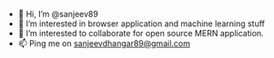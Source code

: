 - 👋 Hi, I’m @sanjeev89
- 👀 I’m interested in browser application and machine learning stuff
- 💞️ I’m interested to collaborate for open source MERN application.
- 📫 Ping me on sanjeevdhangar89@gmail.com

<!---
sanjeev89/sanjeev89 is a ✨ special ✨ repository because its `README.md` (this file) appears on your GitHub profile.
You can click the Preview link to take a look at your changes.
--->
